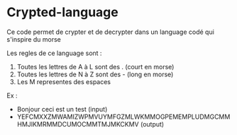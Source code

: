 # Crypted-language

Ce code permet de crypter et de decrypter dans un language codé qui s'inspire du morse

Les regles de ce language sont :

1. Toutes les lettres de A à L sont des . (court en morse)
2. Toutes les lettres de N à Z sont des - (long en morse)
3. Les M representes des espaces

Ex :
- Bonjour ceci est un test (input)
- YEFCMXXZMWAMIZWPMVUYMFGZMLWKMMOGPEMEMPLUDMGCMMHMJIKMRMMDCUMOCMMTMJMKCKMV (output)
